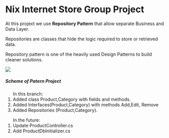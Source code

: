 <h1>Nix Internet Store Group Project</h1>
<p>At this projext we use <b>Repository Pattern</b> that allow separate Business and Data Layer.</p>
<p>Repositories are classes that hide the logic required to store or retrieved data.</p>
<p>Repository pattern is one of the heavily used Design Patterns to build cleaner solutions.</p>
    <img src="https://user-images.githubusercontent.com/75900532/191491763-bbb7af80-17b7-44e5-8cc4-0c023f26c25e.png">
    <h5>Scheme of Patern Project</h5>
    
 <ol>In this branch:
  <li> Added class Product,Category with fields and methods.</li>
  <li> Added Interfaces(Product,Category) with methods Add,Edit, Remove</li>
  <li> Added Repositories (Product,Category).</li>
  </ol>
  
  <ol>In the future:
  <li> Update ProductController.cs</li>
  <li>Add ProductDbInitializer.cs</li>
    
 


